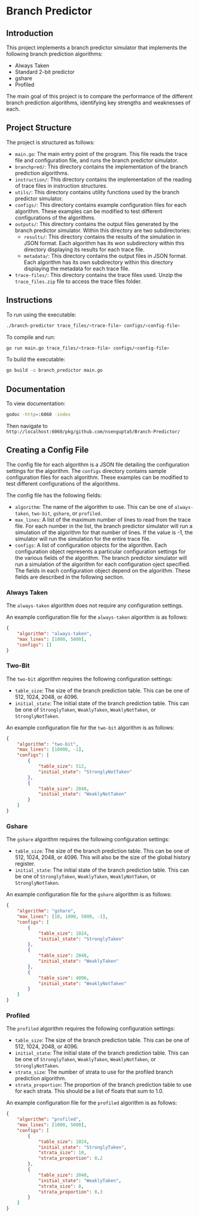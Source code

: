 # Branch Predictor

## Introduction

This project implements a branch predictor simulator that implements the following branch prediction algorithms:
- Always Taken
- Standard 2-bit predictor
- gshare
- Profiled

The main goal of this project is to compare the performance of the different branch prediction algorithms, identifying key strengths and weaknesses of each.

## Project Structure

The project is structured as follows:
- `main.go`: The main entry point of the program. This file reads the trace file and configuration file, and runs the branch predictor simulator.
- `branchpred/`: This directory contains the implementation of the branch prediction algorithms.
- `instruction/`: This directory contains the implementation of the reading of trace files in instruction structures.
- `utils/`: This directory contains utility functions used by the branch predictor simulator.
- `configs/`: This directory contains example configuration files for each algorithm. These examples can be modified to test different configurations of the algorithms.
- `outputs/`: This directory contains the output files generated by the branch predictor simulator. Within this directory are two subdirectories:
    - `results/`: This directory contains the results of the simulation in JSON format. Each algorithm has its won subdirectory within this directory displaying its results for each trace file.
    - `metadata/`: This directory contains the output files in JSON format. Each algorithm has its own subdirectory within this directory displaying the metadata for each trace file.
- `trace-files/`: This directory contains the trace files used. Unzip the `trace_files.zip` file to access the trace files folder.

## Instructions

To run using the executable:
```bash
./branch-predictor trace_files/<trace-file> configs/<config-file>
```
To compile and run:
```bash
go run main.go trace_files/<trace-file> configs/<config-file>
```
To build the executable:
```bash
go build -o branch_predictor main.go
```

## Documentation

To view documentation:
```bash
godoc -http=:6060 -index
```
Then navigate to `http://localhost:6060/pkg/github.com/nsengupta5/Branch-Predictor/`

## Creating a Config File

The config file for each algorithm is a JSON file detailing the configuration settings for the algorithm. The `configs` directory contains sample configuration files for each algorithm. These examples can be modified to test different configurations of the algorithms.

The config file has the following fields:
- `algorithm`: The name of the algorithm to use. This can be one of `always-taken`, `two-bit`, `gshare`, or `profiled`.
- `max_lines`: A list of the maximum number of lines to read from the trace file. For each number in the list, the branch predictor simulator will run a simulation of the algorithm for that number of lines. If the value is -1, the simulator will run the simulation for the entire trace file. 
- `configs`: A list of configuration objects for the algorithm. Each configuration object represents a particular configuration settings for the various fields of the algorithm. The branch predictor simulator will run a simulation of the algorithm for each configuration oject specified. The fields in each configuration object depend on the algorithm. These fields are described in the following section.

### Always Taken

The `always-taken` algorithm does not require any configuration settings. 

An example configuration file for the `always-taken` algorithm is as follows:
```json
{
    "algorithm": "always-taken",
    "max_lines": [1000, 5000],
    "configs": []
}
```

### Two-Bit

The `two-bit` algorithm requires the following configuration settings:
- `table_size`: The size of the branch prediction table. This can be one of 512, 1024, 2048, or 4096.
- `initial_state`: The initial state of the branch prediction table. This can be one of `StronglyTaken`, `WeaklyTaken`, `WeaklyNotTaken`, or `StronglyNotTaken`.

An example configuration file for the `two-bit` algorithm is as follows:
```json
{
    "algorithm": "two-bit",
    "max_lines": [10000, -1],
    "configs": [
        {
            "table_size": 512,
            "initial_state": "StronglyNotTaken"
        },
        {
            "table_size": 2048,
            "initial_state": "WeaklyNotTaken"
        }
    ]
}
```

### Gshare

The `gshare` algorithm requires the following configuration settings:
- `table_size`: The size of the branch prediction table. This can be one of 512, 1024, 2048, or 4096. This will also be the size of the global history register.
- `initial_state`: The initial state of the branch prediction table. This can be one of `StronglyTaken`, `WeaklyTaken`, `WeaklyNotTaken`, or `StronglyNotTaken`.

An example configuration file for the `gshare` algorithm is as follows:
```json
{
    "algorithm": "gshare",
    "max_lines": [10, 1000, 5000, -1],
    "configs": [
        {
            "table_size": 1024,
            "initial_state": "StronglyTaken"
        },
        {
            "table_size": 2048,
            "initial_state": "WeaklyTaken"
        },
        {
            "table_size": 4096,
            "initial_state": "WeaklyNotTaken"
        }
    ]
}
```

### Profiled
The `profiled` algorithm requires the following configuration settings:
- `table_size`: The size of the branch prediction table. This can be one of 512, 1024, 2048, or 4096.
- `initial_state`: The initial state of the branch prediction table. This can be one of `StronglyTaken`, `WeaklyTaken`, `WeaklyNotTaken`, or `StronglyNotTaken`.
- `strata_size`: The number of strata to use for the profiled branch prediction algorithm.
- `strata_proportion`: The proportion of the branch prediction table to use for each strata. This should be a list of floats that sum to 1.0.

An example configuration file for the `profiled` algorithm is as follows:
```json
{
    "algorithm": "profiled",
    "max_lines": [1000, 5000],
    "configs": [
        {
            "table_size": 1024,
            "initial_state": "StronglyTaken",
            "strata_size": 10,
            "strata_proportion": 0.2
        },
        {
            "table_size": 2048,
            "initial_state": "WeaklyTaken",
            "strata_size": 8,
            "strata_proportion": 0.3
        }
    ]
}
```
